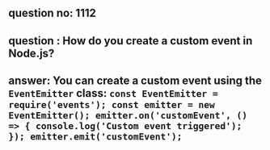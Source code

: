
      
## question no: 1112

## question : How do you create a custom event in Node.js?

## answer: You can create a custom event using the `EventEmitter` class: `const EventEmitter = require('events'); const emitter = new EventEmitter(); emitter.on('customEvent', () => { console.log('Custom event triggered'); }); emitter.emit('customEvent');`
      